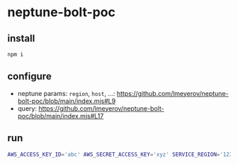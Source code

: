 # neptune-bolt-poc

## install

```bash
npm i
```

## configure

* neptune params: `region`, `host`, ...: https://github.com/lmeyerov/neptune-bolt-poc/blob/main/index.mjs#L9
* query: https://github.com/lmeyerov/neptune-bolt-poc/blob/main/index.mjs#L17

## run

```bash
AWS_ACCESS_KEY_ID='abc' AWS_SECRET_ACCESS_KEY='xyz' SERVICE_REGION='123' node index.mjs
```
